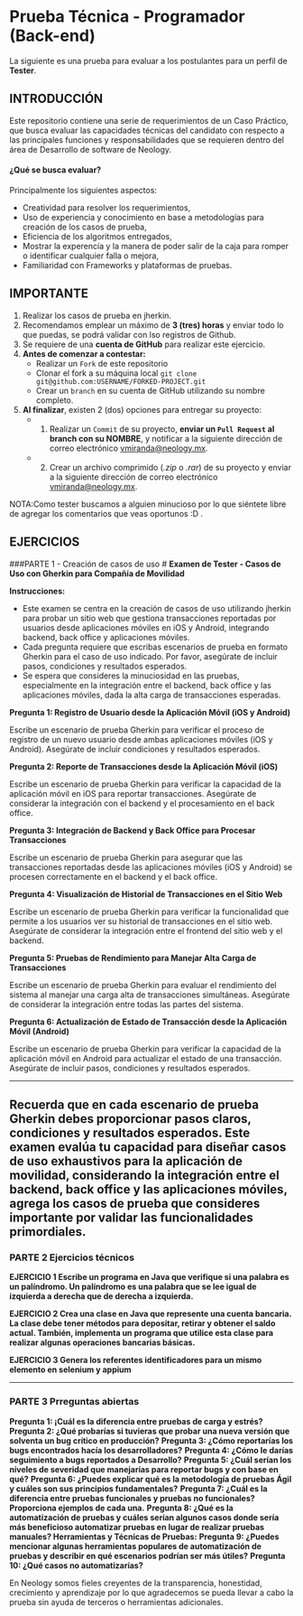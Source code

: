 # Prueba Técnica - Programador (Back-end)
La siguiente es una prueba para evaluar a los postulantes para un perfil de **Tester**.

## INTRODUCCIÓN
Este repositorio contiene una serie de requerimientos de un Caso Práctico, que busca evaluar las capacidades técnicas del candidato con respecto a las principales funciones y responsabilidades que se requieren dentro del área de Desarrollo de software de Neology.

#### ¿Qué se busca evaluar?
Principalmente los siguientes aspectos:
* Creatividad para resolver los requerimientos,
* Uso de experiencia y conocimiento en base a metodologías para creación de los casos de prueba,
* Eficiencia de los algoritmos entregados,
* Mostrar la experencía y la manera de poder salir de la caja para romper o identificar cualquier falla o mejora,
* Familiaridad con Frameworks y plataformas de pruebas.

## IMPORTANTE
1. Realizar los casos de prueba en jherkin.
2. Recomendamos emplear un máximo de **3 (tres) horas** y enviar todo lo que puedas, se podrá validar con lso registros de Github.
4. Se requiere de una **cuenta de GitHub** para realizar este ejercicio.
5. **Antes de comenzar a contestar:**
    * Realizar un `Fork` de este repositorio
    * Clonar el fork a su máquina local  `git clone git@github.com:USERNAME/FORKED-PROJECT.git`
    * Crear un `branch` en su cuenta de GitHub utilizando su nombre completo.
6. **Al finalizar**, existen 2 (dos) opciones para entregar su proyecto:
    * 1) Realizar un `Commit` de su proyecto, **enviar un `Pull Request` al branch con su NOMBRE**, y notificar a la siguiente dirección de correo electrónico  [vmiranda@neology.mx](mailto:vmiranda@neology.mx).
    * 2) Crear un archivo comprimido (_.zip_ o _.rar_) de su proyecto y enviar a la siguiente dirección de correo electrónico  [vmiranda@neology.mx](mailto:vmiranda@neology.mx).

  NOTA:Como tester buscamos a alguien minucioso por lo que siéntete libre de agregar los comentarios que veas oportunos :D .

## EJERCICIOS

###PARTE 1 - Creación de casos de uso #
**Examen de Tester - Casos de Uso con Gherkin para Compañía de Movilidad**

**Instrucciones:**
- Este examen se centra en la creación de casos de uso utilizando jherkin para probar un sitio web que gestiona transacciones reportadas por usuarios desde aplicaciones móviles en iOS y Android, integrando backend, back office y aplicaciones móviles.
- Cada pregunta requiere que escribas escenarios de prueba en formato Gherkin para el caso de uso indicado. Por favor, asegúrate de incluir pasos, condiciones y resultados esperados.
- Se espera que consideres la minuciosidad en las pruebas, especialmente en la integración entre el backend, back office y las aplicaciones móviles, dada la alta carga de transacciones esperadas.

**Pregunta 1: Registro de Usuario desde la Aplicación Móvil (iOS y Android)**

Escribe un escenario de prueba Gherkin para verificar el proceso de registro de un nuevo usuario desde ambas aplicaciones móviles (iOS y Android). Asegúrate de incluir condiciones y resultados esperados.

**Pregunta 2: Reporte de Transacciones desde la Aplicación Móvil (iOS)**

Escribe un escenario de prueba Gherkin para verificar la capacidad de la aplicación móvil en iOS para reportar transacciones. Asegúrate de considerar la integración con el backend y el procesamiento en el back office.

**Pregunta 3: Integración de Backend y Back Office para Procesar Transacciones**

Escribe un escenario de prueba Gherkin para asegurar que las transacciones reportadas desde las aplicaciones móviles (iOS y Android) se procesen correctamente en el backend y el back office.

**Pregunta 4: Visualización de Historial de Transacciones en el Sitio Web**

Escribe un escenario de prueba Gherkin para verificar la funcionalidad que permite a los usuarios ver su historial de transacciones en el sitio web. Asegúrate de considerar la integración entre el frontend del sitio web y el backend.

**Pregunta 5: Pruebas de Rendimiento para Manejar Alta Carga de Transacciones**

Escribe un escenario de prueba Gherkin para evaluar el rendimiento del sistema al manejar una carga alta de transacciones simultáneas. Asegúrate de considerar la integración entre todas las partes del sistema.

**Pregunta 6: Actualización de Estado de Transacción desde la Aplicación Móvil (Android)**

Escribe un escenario de prueba Gherkin para verificar la capacidad de la aplicación móvil en Android para actualizar el estado de una transacción. Asegúrate de incluir pasos, condiciones y resultados esperados.

---

Recuerda que en cada escenario de prueba Gherkin debes proporcionar pasos claros, condiciones y resultados esperados. Este examen evalúa tu capacidad para diseñar casos de uso exhaustivos para la aplicación de movilidad, considerando la integración entre el backend, back office y las aplicaciones móviles, agrega los casos de prueba que consideres importante por validar las funcionalidades primordiales.
----

### PARTE 2 Ejercicios técnicos #

**EJERCICIO 1 Escribe un programa en Java que verifique si una palabra es un palíndromo. Un palíndromo es una palabra que se lee igual de izquierda a derecha que de derecha a izquierda.**

**EJERCICIO 2 Crea una clase en Java que represente una cuenta bancaria. La clase debe tener métodos para depositar, retirar y obtener el saldo actual. También, implementa un programa que utilice esta clase para realizar algunas operaciones bancarias básicas.**

**EJERCICIO 3 Genera los referentes identificadores para un mismo elemento en selenium y appium**

---
### PARTE 3 Prreguntas abiertas #

**Pregunta 1: ¡Cuál es la diferencia entre pruebas de carga y estrés?**
**Pregunta 2: ¿Qué probarías si tuvieras que probar una nueva versión que solventa un bug crítico en producción?**
**Pregunta 3: ¿Cómo reportarías los bugs encontrados hacía los desarrolladores?**
**Pregunta 4: ¿Cómo le darías seguimiento a bugs reportados a Desarrollo?**
**Pregunta 5: ¿Cuál serían los niveles de severidad que manejarías para reportar bugs y con base en qué?**
**Pregunta 6: ¿Puedes explicar qué es la metodología de pruebas Ágil y cuáles son sus principios fundamentales?**
**Pregunta 7: ¿Cuál es la diferencia entre pruebas funcionales y pruebas no funcionales? Proporciona ejemplos de cada una.**
**Pregunta 8: ¿Qué es la automatización de pruebas y cuáles serían algunos casos donde sería más beneficioso automatizar pruebas en lugar de realizar pruebas manuales?
Herramientas y Técnicas de Pruebas:**
**Pregunta 9: ¿Puedes mencionar algunas herramientas populares de automatización de pruebas y describir en qué escenarios podrían ser más útiles?**
**Pregunta 10: ¿Qué casos no automatizarías?**

En Neology somos fieles creyentes de la transparencia, honestidad, crecimiento y aprendizaje  por lo que agradecemos se pueda llevar a cabo la prueba sin ayuda de terceros o herramientas adicionales. 




